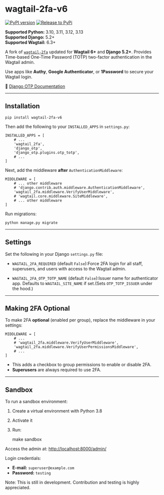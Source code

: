 # wagtail-2fa-v6

[![PyPI version](https://img.shields.io/pypi/v/wagtail-2fa-v6.svg)](https://pypi.org/project/wagtail-2fa-v6/)
[![Release to PyPi](https://github.com/ravigupta-art/wagtail-2fa-v6/actions/workflows/python-release.yml/badge.svg)](https://github.com/ravigupta-art/wagtail-2fa-v6/actions/workflows/python-release.yml)

**Supported Python:** 3.10, 3.11, 3.12, 3.13  
**Supported Django:** 5.2+  
**Supported Wagtail:** 6.3+

A fork of [`wagtail-2fa`](https://github.com/LabD/wagtail-2fa) updated for **Wagtail 6+** and **Django 5.2+**. Provides Time-based One-Time Password (TOTP) two-factor authentication in the Wagtail admin.

Use apps like **Authy**, **Google Authenticator**, or **1Password** to secure your Wagtail login.

📖 [Django OTP Documentation](https://django-otp-official.readthedocs.io)

* * *

## Installation

    pip install wagtail-2fa-v6

Then add the following to your `INSTALLED_APPS` in `settings.py`:

    INSTALLED_APPS = [
        # ...
        'wagtail_2fa',
        'django_otp',
        'django_otp.plugins.otp_totp',
        # ...
    ]

Next, add the middleware **after** `AuthenticationMiddleware`:

    MIDDLEWARE = [
        # ... other middleware
        # 'django.contrib.auth.middleware.AuthenticationMiddleware',
        'wagtail_2fa.middleware.VerifyUserMiddleware',
        # 'wagtail.core.middleware.SiteMiddleware',
        # ... other middleware
    ]

Run migrations:

    python manage.py migrate

* * *

## Settings

Set the following in your Django `settings.py` file:

* `WAGTAIL_2FA_REQUIRED` (default `False`):Force 2FA login for all staff, superusers, and users with access to the Wagtail admin.
  
* `WAGTAIL_2FA_OTP_TOTP_NAME` (default `False`):Issuer name for authenticator app. Defaults to `WAGTAIL_SITE_NAME` if set.(Sets `OTP_TOTP_ISSUER` under the hood.)
  

* * *

## Making 2FA Optional

To make 2FA **optional** (enabled per group), replace the middleware in your settings:

    MIDDLEWARE = [
        # ...
        # 'wagtail_2fa.middleware.VerifyUserMiddleware',
        'wagtail_2fa.middleware.VerifyUserPermissionsMiddleware',
        # ...
    ]

* This adds a checkbox to group permissions to enable or disable 2FA.
* **Superusers** are always required to use 2FA.

* * *

## Sandbox

To run a sandbox environment:

1. Create a virtual environment with Python 3.8
2. Activate it
3. Run:

    make sandbox

Access the admin at: [http://localhost:8000/admin/](http://localhost:8000/admin/)

Login credentials:

* **E-mail:** `superuser@example.com`
* **Password:** `testing`

Note: This is still in development. Contribution and testing is highly appreciated. 